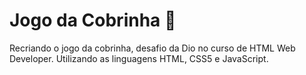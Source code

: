 # Jogo da Cobrinha 🐍
 Recriando o jogo da cobrinha, desafio da Dio no curso de HTML Web Developer.
 Utilizando as linguagens HTML, CSS5 e JavaScript.
